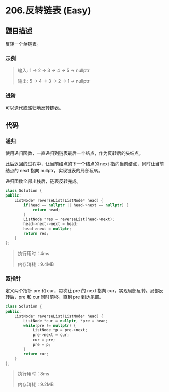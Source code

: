 # 206.反转链表 (Easy)

## 题目描述

反转一个单链表。

### 示例

> 输入: 1 -> 2 -> 3 -> 4 -> 5 -> nullptr
> 
> 输出: 5 -> 4 -> 3 -> 2 -> 1 -> nullptr

### 进阶

可以迭代或递归地反转链表。

## 代码

### 递归

使用递归函数，一直递归到链表最后一个结点，作为反转后的头结点。

此后返回的过程中，让当前结点的下一个结点的 next 指向当前结点，同时让当前结点的 next 指向 nullptr，实现链表的局部反转。

递归函数全部出栈后，链表反转完成。

```c++
class Solution {
public:
    ListNode* reverseList(ListNode* head) {
        if(head == nullptr || head->next == nullptr) {
            return head;
        }
        ListNode *res = reverseList(head->next);
        head->next->next = head;
        head->next = nullptr;
        return res;
    }
};
```

> 执行用时：4ms
> 
> 内存消耗：9.4MB

### 双指针

定义两个指针 pre 和 cur，每次让 pre 的 next 指向 cur，实现局部反转。局部反转后，pre 和 cur 同时前移，直到 pre 到达尾部。

```c++
class Solution {
public:
    ListNode* reverseList(ListNode* head) {
        ListNode *cur = nullptr, *pre = head;
        while(pre != nullptr) {
            ListNode *p = pre->next;
            pre->next = cur;
            cur = pre;
            pre = p;
        }
        return cur;
    }
};
```

> 执行用时：8ms
> 
> 内存消耗：9.2MB